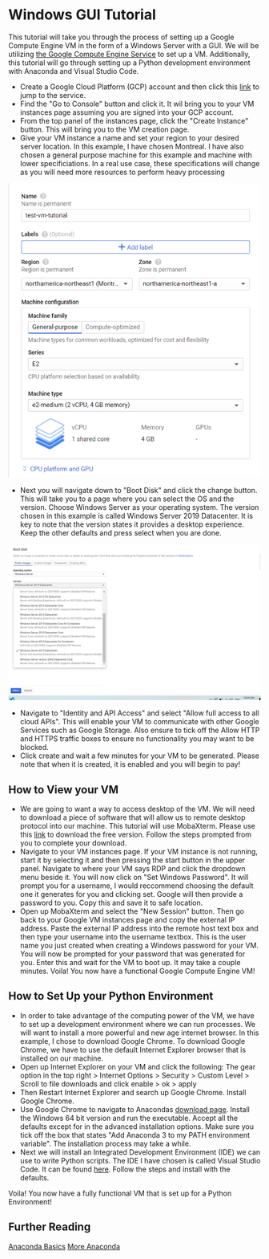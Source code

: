 # Windows GUI Tutorial

This tutorial will take you through the process of setting up a Google Compute Engine VM in the form of a Windows Server with a GUI. We will be utilizing [the Google Compute Engine Service](https://cloud.google.com/compute) to set up a VM. Additionally, this tutorial will go through setting up a Python development environment with Anaconda and Visual Studio Code.  

- Create a Google Cloud Platform (GCP) account and then click this [link](https://cloud.google.com/compute) to jump to the service. 
- Find the "Go to Console" button and click it. It wil bring you to your VM instances page assuming you are signed into your GCP account.
- From the top panel of the instances page, click the "Create Instance" button. This will bring you to the VM creation page. 
- Give your VM instance a name and set your region to your desired server location. In this example, I have chosen Montreal. I have also chosen a general purpose machine for this example and machine with lower specificiations. In a real use case, these specifications will change as you will need more resources to perform heavy processing

![](https://github.com/Samir-Sell/Cloud_Computing_Google/blob/main/Images/mtyp.png)

- Next you will navigate down to "Boot Disk" and click the change button. This will take you to a page where you can select the OS and the version. Choose Windows Server as your operating system. The version chosen in this example is called Windows Server 2019 Datacenter. It is key to note that the version states it provides a desktop experience. Keep the other defaults and press select when you are done.

![](https://github.com/Samir-Sell/Cloud_Computing_Google/blob/main/Images/Desktop.png)

- Navigate to "Identity and API Access" and select "Allow full access to all cloud APIs". This will enable your VM to communicate with other Google Services such as Google Storage. Also ensure to tick off the Allow HTTP and HTTPS traffic boxes to ensure no functionality you may want to be blocked. 
- Click create and wait a few minutes for your VM to be generated. Please note that when it is created, it is enabled and you will begin to pay! 

## How to View your VM

- We are going to want a way to access desktop of the VM. We will need to download a piece of software that will allow us to remote desktop protocol into our machine. This tutorial will use MobaXterm. Please use this [link](https://mobaxterm.mobatek.net/download.html) to download the free version. Follow the steps prompted from you to complete your download. 
- Navigate to your VM instances page. If your VM instance is not running, start it by selecting it and then pressing the start button in the upper panel. Navigate to where your VM says RDP and click the dropdown menu beside it. You will now click on "Set Windows Password". It will prompt you for a username, I would reccommend choosing the default one it generates for you and clicking set. Google will then provide a password to you. Copy this and save it to safe location. 
- Open up MobaXterm and select the "New Session" button. Then go back to your Google VM instances page and copy the external IP address. Paste the external IP address into the remote host text box and then type your username into the username textbox. This is the user name you just created when creating a Windows password for your VM. You will now be prompted for your password that was generated for you. Enter this and wait for the VM to boot up. It may take a couple minutes. Voila! You now have a functional Google Compute Engine VM! 

## How to Set Up your Python Environment

- In order to take advantage of the computing power of the VM, we have to set up a development environment where we can run processes. We will want to install a more powerful and new age internet browser. In this example, I chose to download Google Chrome. To download Google Chrome, we have to use the default Internet Explorer browser that is installed on our machine. 
- Open up Internet Explorer on your VM and click the following: The gear option in the top right > Internet Options > Security > Custom Level > Scroll to file downloads and click enable > ok > apply
- Then Restart Internet Explorer and search up Google Chrome. Install Google Chrome. 
- Use Google Chrome to navigate to Anacondas [download page](https://www.anaconda.com/products/individual). Install the Windows 64 bit version and run the executable. Accept all the defaults except for in the advanced installation options. Make sure you tick off the box that states "Add Anaconda 3 to my PATH environment variable". The installation process may take a while. 
- Next we will install an Integrated Development Environment (IDE) we can use to write Python scripts. The IDE I have chosen is called Visual Studio Code. It can be found [here](https://code.visualstudio.com/). Follow the steps and install with the defaults.


Voila! You now have a fully functional VM that is set up for a Python Environment!


## Further Reading

[Anaconda Basics](https://docs.anaconda.com/anaconda/user-guide/getting-started/)
[More Anaconda](https://docs.conda.io/projects/conda/en/latest/user-guide/tasks/manage-environments.html)



